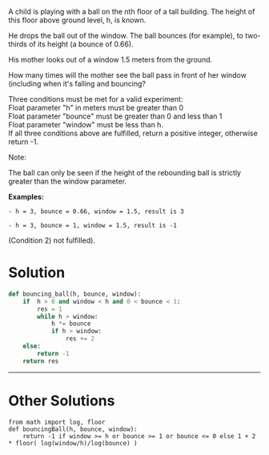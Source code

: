 A child is playing with a ball on the nth floor of a tall building. The height of this floor above ground level, h, is known.

He drops the ball out of the window. The ball bounces (for example), to two-thirds of its height (a bounce of 0.66).

His mother looks out of a window 1.5 meters from the ground.

How many times will the mother see the ball pass in front of her window (including when it's falling and bouncing?

Three conditions must be met for a valid experiment:\
Float parameter "h" in meters must be greater than 0\
Float parameter "bounce" must be greater than 0 and less than 1\
Float parameter "window" must be less than h.\
If all three conditions above are fulfilled, return a positive integer, otherwise return -1.

Note:

The ball can only be seen if the height of the rebounding ball is strictly greater than the window parameter.

**Examples:**
```
- h = 3, bounce = 0.66, window = 1.5, result is 3

- h = 3, bounce = 1, window = 1.5, result is -1 
```
(Condition 2) not fulfilled).

# Solution

```python
def bouncing_ball(h, bounce, window):
    if  h > 0 and window < h and 0 < bounce < 1:   
        res = 1
        while h > window:
            h *= bounce
            if h > window:
                res += 2
    else:
        return -1
    return res
```
___
# Other Solutions

```
from math import log, floor
def bouncingBall(h, bounce, window):
    return -1 if window >= h or bounce >= 1 or bounce <= 0 else 1 + 2 * floor( log(window/h)/log(bounce) )
```
